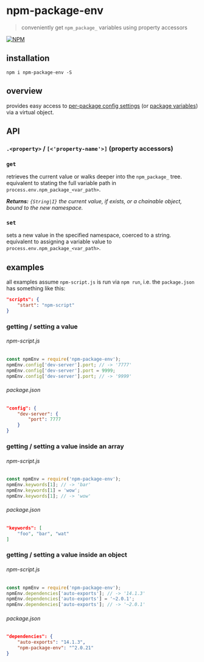 # npm-package-env

> conveniently get `npm_package_` variables using property accessors

[![NPM][1]][2]


## installation

```shell
npm i npm-package-env -S
```


## overview

provides easy access to [per-package config settings][4] (or 
[package variables][3]) via a virtual object.


## API

### `.<property>` / `[<'property-name'>]` (property accessors)

### `get`

retrieves the current value or walks deeper into the `npm_package_` tree. 
equivalent to stating the full variable path in `process.env.npm_package_<var_path>`.

_**Returns:** `{String|I}` the current value, if exists, or a chainable 
object, bound to the new namespace._  


### `set`

sets a new value in the specified namespace, coerced to a string. 
equivalent to assigning a variable value to `process.env.npm_package_<var_path>`.


## examples

all examples assume `npm-script.js` is run via `npm run`, i.e. the 
`package.json` has something like this:

```json
"scripts": {
    "start": "npm-script"
}
```


### getting / setting a value

###### npm-script.js

```javascript
const npmEnv = require('npm-package-env');
npmEnv.config['dev-server'].port; // -> '7777'
npmEnv.config['dev-server'].port = 9999;
npmEnv.config['dev-server'].port; // -> '9999'
```

###### package.json

```json
"config": {
    "dev-server": {
        "port": 7777
    }
}
```


### getting / setting a value inside an array

###### npm-script.js

```javascript
const npmEnv = require('npm-package-env');
npmEnv.keywords[1]; // -> 'bar'
npmEnv.keywords[1] = 'wow';
npmEnv.keywords[1]; // -> 'wow'
```

###### package.json

```json
"keywords": [
    "foo", "bar", "wat"
]
```


### getting / setting a value inside an object

###### npm-script.js

```javascript
const npmEnv = require('npm-package-env');
npmEnv.dependencies['auto-exports']; // -> '14.1.3'
npmEnv.dependencies['auto-exports'] = '~2.0.1';
npmEnv.dependencies['auto-exports']; // -> '~2.0.1'
```

###### package.json

```json
"dependencies": {
    "auto-exports": "14.1.3",
    "npm-package-env": "^2.0.21"
}
```








[1]: https://img.shields.io/npm/v/npm-package-env.svg?style=flat-square
[2]: https://www.npmjs.com/package/npm-package-env
[3]: https://docs.npmjs.com/misc/scripts#packagejson-vars
[4]: https://docs.npmjs.com/misc/config#per-package-config-settings